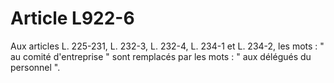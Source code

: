 # Article L922-6

Aux articles L. 225-231, L. 232-3, L. 232-4, L. 234-1 et L. 234-2, les mots : " au comité d'entreprise " sont remplacés par les mots : " aux délégués du personnel ".